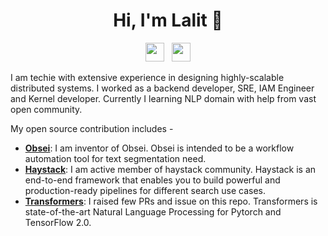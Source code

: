 <h1 align="center">Hi, I'm Lalit 👋</h1>
<p align='center'>
<a href="https://twitter.com/PagariaLalit"><img height="30" src="https://github.com/WaylonWalker/WaylonWalker/blob/main/icon/twitter.png?raw=true"></a>&nbsp;&nbsp;
<a href="https://www.linkedin.com/in/lalitpagaria/"><img height="30" src="https://github.com/WaylonWalker/WaylonWalker/blob/main/icon/linkedin.png?raw=true"></a>
</p>

I am techie with extensive experience in designing highly-scalable distributed systems. I worked as a backend developer, SRE, IAM Engineer and Kernel developer. Currently I learning NLP domain with help from vast open community.


My open source contribution includes -
- [**Obsei**](https://github.com/lalitpagaria/obsei): I am inventor of Obsei. Obsei is intended to be a workflow automation tool for text segmentation need.
- [**Haystack**](https://github.com/deepset-ai/haystack): I am active member of haystack community. Haystack is an end-to-end framework that enables you to build powerful and production-ready pipelines for different search use cases.
- [**Transformers**](https://github.com/huggingface/transformers): I raised few PRs and issue on this repo. Transformers is state-of-the-art Natural Language Processing for Pytorch and TensorFlow 2.0.

